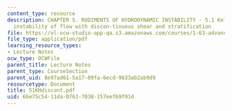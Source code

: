 ```yaml
---
content_type: resource
description: CHAPTER 5. RUDIMENTS OF HYDRODYNAMIC INSTABILITY - 5.1 Kelvin-Helmholtz
  instability of flow with discon-tinuous shear and stratification
file: https://ol-ocw-studio-app-qa.s3.amazonaws.com/courses/1-63-advanced-fluid-dynamics-of-the-environment-fall-2002/6be75c5411da07637038157eefb9f91d_51KHdiscont.pdf
file_type: application/pdf
learning_resource_types:
- Lecture Notes
ocw_type: OCWFile
parent_title: Lecture Notes
parent_type: CourseSection
parent_uid: 8e97ad61-5a17-09fa-6ecd-9633ab2ab9d9
resourcetype: Document
title: 51KHdiscont.pdf
uid: 6be75c54-11da-0763-7038-157eefb9f91d
---
```

